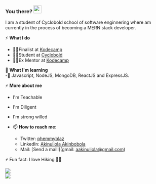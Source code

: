 ### You there? <img src="https://raw.githubusercontent.com/MartinHeinz/MartinHeinz/master/wave.gif" width="25px">
I am a student of Cyclobold school of software enginnering where am currently in the process of becoming a MERN stack developer.

  
⚡ **What I do** 
  - 👨‍💻Finalist at [Kodecamp](https://kodehauz.com)
  - 👨‍🎓Student at [Cyclobold](https://cyclobold.com/)
  - 🧍‍♂️Ex Mentor at [Kodecamp](https://kodehauz.com)
  
🌱 **What I'm learning**  
   -🏫 Javascript, NodeJS, MongoDB, ReactJS and ExpressJS.
   
   ⚡ **More about me** 
  - I'm Teachable
  - I'm Diligent 
  - I'm strong willed 

 
- 📫 **How to reach me:** 
	- Twitter: [phemmyblaz](https://twitter.com/phemmyblaz) 
	- LinkedIn: [Akinuliola Akinbobola](https://www.linkedin.com/in/akinulilalaakinbobolaoluwafemi/)
	- Mail: [Send a mail!](gmail: aakinuliola@gmail.com)
    


 ⚡ Fun fact: I love Hiking 🧗‍♂️
    
    
<div>
  <a href="/" align="left">
    <img src="https://github-readme-stats.vercel.app/api/top-langs/?username=phemmyblaze&text_color=586069&layout=compact&hide_border=true&bg_color=fff&title_color=0366d6&count_private=true&include_all_commits=true" />
  </a>
</div>	
<div>
  <a href="/" align="right">
    <img src="https://github-readme-stats.vercel.app/api?username=phemmyblaze&count_private=true&show_icons=true&icon_color=222&title_color=0366d6&text_color=586069&bg_color=fff&hide=issues&hide_border=true&include_all_commits=true" />
  </a>
</div>




